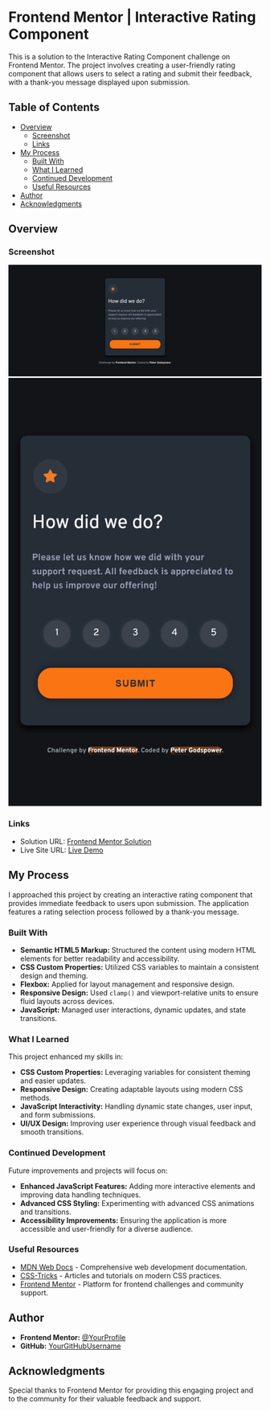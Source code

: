 # Frontend Mentor | Interactive Rating Component

This is a solution to the Interactive Rating Component challenge on Frontend Mentor. The project involves creating a user-friendly rating component that allows users to select a rating and submit their feedback, with a thank-you message displayed upon submission.

## Table of Contents

- [Overview](#overview)
  - [Screenshot](#screenshot)
  - [Links](#links)
- [My Process](#my-process)
  - [Built With](#built-with)
  - [What I Learned](#what-i-learned)
  - [Continued Development](#continued-development)
  - [Useful Resources](#useful-resources)
- [Author](#author)
- [Acknowledgments](#acknowledgments)

## Overview

### Screenshot

![Desktop](./design/Desktop.png)
![Mobile](./design/Mobile.png)

### Links

- Solution URL: [Frontend Mentor Solution](https://www.frontendmentor.io/solutions/interactive-rating-component)
- Live Site URL: [Live Demo](https://your-live-site-url.com) <!-- Update with actual URL -->

## My Process

I approached this project by creating an interactive rating component that provides immediate feedback to users upon submission. The application features a rating selection process followed by a thank-you message.

### Built With

- **Semantic HTML5 Markup:** Structured the content using modern HTML elements for better readability and accessibility.
- **CSS Custom Properties:** Utilized CSS variables to maintain a consistent design and theming.
- **Flexbox:** Applied for layout management and responsive design.
- **Responsive Design:** Used `clamp()` and viewport-relative units to ensure fluid layouts across devices.
- **JavaScript:** Managed user interactions, dynamic updates, and state transitions.

### What I Learned

This project enhanced my skills in:

- **CSS Custom Properties:** Leveraging variables for consistent theming and easier updates.
- **Responsive Design:** Creating adaptable layouts using modern CSS methods.
- **JavaScript Interactivity:** Handling dynamic state changes, user input, and form submissions.
- **UI/UX Design:** Improving user experience through visual feedback and smooth transitions.

### Continued Development

Future improvements and projects will focus on:

- **Enhanced JavaScript Features:** Adding more interactive elements and improving data handling techniques.
- **Advanced CSS Styling:** Experimenting with advanced CSS animations and transitions.
- **Accessibility Improvements:** Ensuring the application is more accessible and user-friendly for a diverse audience.

### Useful Resources

- [MDN Web Docs](https://developer.mozilla.org/en-US/) - Comprehensive web development documentation.
- [CSS-Tricks](https://css-tricks.com/) - Articles and tutorials on modern CSS practices.
- [Frontend Mentor](https://www.frontendmentor.io/) - Platform for frontend challenges and community support.

## Author

- **Frontend Mentor:** [@YourProfile](https://www.frontendmentor.io/profile/YourProfile) <!-- Update with actual profile link -->
- **GitHub:** [YourGitHubUsername](https://github.com/YourGitHubUsername) <!-- Update with actual GitHub link -->

## Acknowledgments

Special thanks to Frontend Mentor for providing this engaging project and to the community for their valuable feedback and support.
